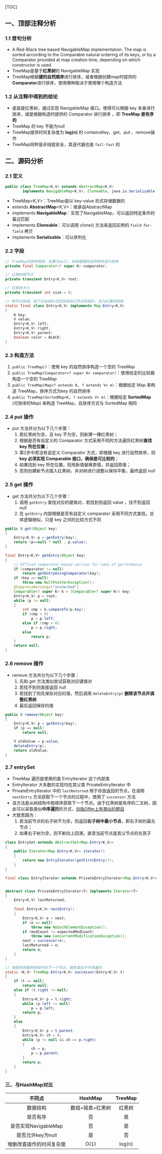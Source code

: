 [TOC]

## 一、顶部注释分析

### 1.1 首句分析

+ A Red-Black tree based NavigableMap implementation. The map is sorted according to the  Comparable natural ordering of its keys, or by a Comparator provided at map creation time, depending on which constructor is used.
+ TreeMap是基于**红黑树**的 NavigableMap 实现
+ TreeMap根据**键的自然顺序**进行排序，或者根据创建map时提供的**Comparator**进行排序，使用哪种取决于使用哪个构造方法



### 1.2 从注释中得到的结论

+ 底层是红黑树，通过实现 NavigableMap 接口，使得可以根据 key 本身进行排序，或是根据构造时提供的 Comparator 进行排序 ，即 **TreeMap 是有序的**
+ TreeMap 的 key 不能为null
+ TreeMap提供时间复杂度为 **log(n)** 的 containsKey、get、put 、remove操作
+ TreeMap同样是非线程安全，其迭代器也是 `fail-fast` 的



## 二、源码分析

### 2.1 定义

```java
public class TreeMap<K,V> extends AbstractMap<K,V>
		implements NavigableMap<K,V>, Cloneable, java.io.Serializable
```

+ TreeMap<K,V>：TreeMap是以 key-value 形式存储数据的
+ extends **AbstractMap**<K,V>：继承自AbstractMap
+ implements **NavigableMap**：实现了NavigableMap，可以返回特定条件的最近匹配
+ implements **Cloneable**：可以调用 clone() 方法来返回实例的 `field-for-field` 拷贝
+ implements **Serializable**：可以序列化



### 2.2 字段

```java
// TreeMap的排序规则，如果为null，则根据键的自然顺序进行排序
private final Comparator<? super K> comparator;

// 红黑树根节点
private transient Entry<K,V> root;

// 红黑树大小
private transient int size = 0;

// 树节点构造，除了左右指针还包括指向父节点的指针，且为红黑树结构
static final class Entry<K,V> implements Map.Entry<K,V> 
{
	K key;
	V value;
	Entry<K,V> left;
	Entry<K,V> right;
	Entry<K,V> parent;
	boolean color = BLACK;
}
```



### 2.3 构造方法

1. `public TreeMap()`：使用 key 的自然排序构造一个空的 TreeMap
2. `public TreeMap(Comparator<? super K> comparator)`：使用给定的比较器构造一个空的 TreeMap
3. `public TreeMap(Map<? extends K, ? extends V> m)`：根据给定 Map 来构造 TreeMap，排序方式为key 的自然排序
4. `public TreeMap(SortedMap<K, ? extends V> m)`：根据给定 **SortedMap** (可排序的Map) 来构造 TreeMap，且排序方式与 SortedMap 相同



### 2.4 put 操作

+ put 方法共分为以下几个步骤：
  1. 若红黑树为空，且 key 不为空，则新建一棵红黑树；
  2. 根据是否有自定义的 Comparator 方式采用不同的方法遍历红黑树**查找 key 所在位置**；
  3. 第2步中若没有自定义 Comparator 方式，即根据 key 进行自然排序，则 **key 必须实现 Comparable 接口，确保是可比较的**；
  4. 如果找到 key 所在位置，则用新值替换原值，并返回原值；
  5. 否则创建新节点插入红黑树，并对树进行调整以保持平衡，最终返回 null



### 2.5 get 操作

+ get 方法共分为以下几个步骤：
  1. 调用 `getEntry` 查找对应的键值对，若找到则返回 value ，找不到返回 null
  2. 在 `getEntry` 内部根据是否有自定义 comparator 采用不同方式查找，总体逻辑相似，只是 key 之间的比较方式不同

```java
public V get(Object key) 
{
	Entry<K,V> p = getEntry(key);
	return (p==null ? null : p.value);
}

final Entry<K,V> getEntry(Object key) 
{
	// Offload comparator-based version for sake of performance
	if (comparator != null)
		return getEntryUsingComparator(key);
	if (key == null)
		throw new NullPointerException();
	@SuppressWarnings("unchecked")
	Comparable<? super K> k = (Comparable<? super K>) key;
	Entry<K,V> p = root;
	while (p != null) 
    {
		int cmp = k.compareTo(p.key);
		if (cmp < 0)
			p = p.left;
		else if (cmp > 0)
			p = p.right;
		else
			return p;
	}
	return null;
}
```



### 2.6 remove 操作

+ remove 方法共分为以下几个步骤：
  1. 先和 get 方法类似尝试获取对应键值对
  2. 若找不到则直接返回 null
  3. 若找到了则先保存对应的值，然后调用 `deleteEntry(p)` **删除该节点并调整红黑树**
  4. 最后返回保存的值

```java
public V remove(Object key) 
{
	Entry<K,V> p = getEntry(key);
	if (p == null)
		return null;

	V oldValue = p.value;
	deleteEntry(p);
	return oldValue;
}
```



### 2.7 entrySet

+ TreeMap 遍历是使用的是 EntryIterator 这个内部类
+ EntryIterator 大多数的实现均在其父类 PrivateEntryIterator 中
+ PrivateEntryIterator 中的 `lastReturned` 用于存放返回的节点，在调用 `nextEntry` 方法获取下一个节点的过程中，使用了 `successor` 方法
+ 该方法是从树结构中按顺序获取下一个节点。由于红黑树是有序的二叉树，因此可以采取类似**中序遍历**的方式，[剑指Offer上有类似的题目](https://www.nowcoder.com/ta/coding-interviews?query=%E4%BA%8C%E5%8F%89%E6%A0%91%E7%9A%84%E4%B8%8B%E4%B8%80%E4%B8%AA%E7%BB%93%E7%82%B9)
+ 大致思路为：
  1. 若当前节点的右子树不为空，则返回**右子树中最小节点**，即右子树的最左节点；
  2. 如果右子树为空，则不断向上回溯，直至当前节点是其父节点的左孩子

```java
class EntrySet extends AbstractSet<Map.Entry<K,V>> 
{
	public Iterator<Map.Entry<K,V>> iterator() 
	{
		return new EntryIterator(getFirstEntry());
	}
}

final class EntryIterator extends PrivateEntryIterator<Map.Entry<K,V>> 


abstract class PrivateEntryIterator<T> implements Iterator<T>
{
	Entry<K,V> lastReturned;
	
	final Entry<K,V> nextEntry() 
	{
    	Entry<K,V> e = next;
    	if (e == null)
			throw new NoSuchElementException();
    	if (modCount != expectedModCount)
			throw new ConcurrentModificationException();
    	next = successor(e);
    	lastReturned = e;
    	return e;
	}
}

// 按顺序获取树结构中的下一个节点，顺序类似于中序遍历
static <K,V> TreeMap.Entry<K,V> successor(Entry<K,V> t) 
{
	if (t == null)
		return null;
	else if (t.right != null) 
	{
		Entry<K,V> p = t.right;
		while (p.left != null)
			p = p.left;
		return p;
	} 
	else 
	{
		Entry<K,V> p = t.parent;
		Entry<K,V> ch = t;
		while (p != null && ch == p.right) 
		{
			ch = p;
			p = p.parent;
		}
		return p;
	}
}
```



### 三、与HashMap对比

|          不同点          |     HashMap      | TreeMap |
| :----------------------: | :--------------: | :-----: |
|         数据结构         | 数组+链表+红黑树 | 红黑树  |
|         是否有序         |        否        |   是    |
|   是否实现NavigableMap   |        否        |   是    |
|    是否允许key为null     |        是        |   否    |
| 增删改查操作的时间复杂度 |       O(1)       | log(n)  |

